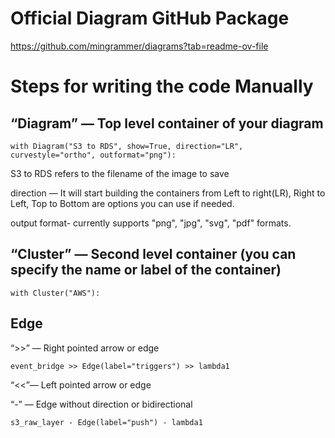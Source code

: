 # Official Diagram GitHub Package

https://github.com/mingrammer/diagrams?tab=readme-ov-file 

# Steps for writing the code Manually

## “Diagram” — Top level container of your diagram

`with Diagram("S3 to RDS", show=True, direction="LR", curvestyle="ortho", outformat="png"):`


S3 to RDS refers to the filename of the image to save

direction — It will start building the containers from Left to right(LR), Right to Left, Top to Bottom are options you can use if needed.

output format- currently supports "png", "jpg", "svg", "pdf" formats.


## “Cluster” — Second level container (you can specify the name or label of the container)

`with Cluster("AWS"):`

## Edge

“>>” — Right pointed arrow or edge

`event_bridge >> Edge(label="triggers") >> lambda1`

“<<”— Left pointed arrow or edge

“-” — Edge without direction or bidirectional

`s3_raw_layer - Edge(label="push") - lambda1`
